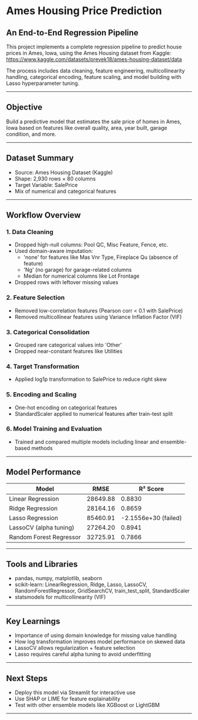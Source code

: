 # Ames Housing Price Prediction
## An End-to-End Regression Pipeline

This project implements a complete regression pipeline to predict house prices in Ames, Iowa, using the Ames Housing dataset from Kaggle:  
https://www.kaggle.com/datasets/prevek18/ames-housing-dataset/data

The process includes data cleaning, feature engineering, multicollinearity handling, categorical encoding, feature scaling, and model building with Lasso hyperparameter tuning.

---

## Objective

Build a predictive model that estimates the sale price of homes in Ames, Iowa based on features like overall quality, area, year built, garage condition, and more.

---

## Dataset Summary

- Source: Ames Housing Dataset (Kaggle)
- Shape: 2,930 rows × 80 columns
- Target Variable: SalePrice
- Mix of numerical and categorical features

---

## Workflow Overview

### 1. Data Cleaning
- Dropped high-null columns: Pool QC, Misc Feature, Fence, etc.
- Used domain-aware imputation:
  - 'none' for features like Mas Vnr Type, Fireplace Qu (absence of feature)
  - 'Ng' (no garage) for garage-related columns
  - Median for numerical columns like Lot Frontage
- Dropped rows with leftover missing values

### 2. Feature Selection
- Removed low-correlation features (Pearson corr < 0.1 with SalePrice)
- Removed multicollinear features using Variance Inflation Factor (VIF)

### 3. Categorical Consolidation
- Grouped rare categorical values into 'Other'
- Dropped near-constant features like Utilities

### 4. Target Transformation
- Applied log1p transformation to SalePrice to reduce right skew

### 5. Encoding and Scaling
- One-hot encoding on categorical features
- StandardScaler applied to numerical features after train-test split

### 6. Model Training and Evaluation
- Trained and compared multiple models including linear and ensemble-based methods

---

## Model Performance

| Model                    | RMSE          | R² Score             |
|--------------------------|---------------|-----------------------|
| Linear Regression        | 28649.88      | 0.8830                |
| Ridge Regression         | 28164.16      | 0.8659                |
| Lasso Regression         | 85460.91      | -2.1556e+30 (failed)  |
| LassoCV (alpha tuning)   | 27264.20      | 0.8941                |
| Random Forest Regressor  | 32725.91      | 0.7866                |

---

## Tools and Libraries

- pandas, numpy, matplotlib, seaborn
- scikit-learn: LinearRegression, Ridge, Lasso, LassoCV, RandomForestRegressor, GridSearchCV, train_test_split, StandardScaler
- statsmodels for multicollinearity (VIF)

---

## Key Learnings

- Importance of using domain knowledge for missing value handling
- How log transformation improves model performance on skewed data
- LassoCV allows regularization + feature selection
- Lasso requires careful alpha tuning to avoid underfitting

---

## Next Steps

- Deploy this model via Streamlit for interactive use
- Use SHAP or LIME for feature explainability
- Test with other ensemble models like XGBoost or LightGBM

---
